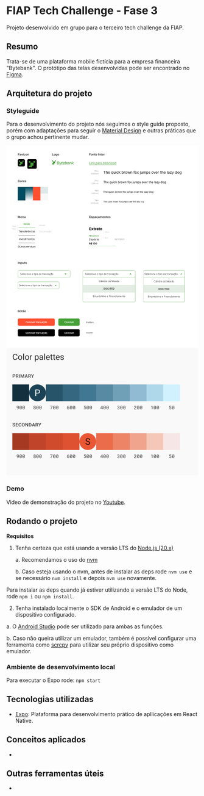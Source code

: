 # FIAP Tech Challenge - Fase 3

Projeto desenvolvido em grupo para o terceiro tech challenge da FIAP.

## Resumo

Trata-se de uma plataforma mobile fictícia para a empresa financeira "Bytebank".
O protótipo das telas desenvolvidas pode ser encontrado no [Figma](https://www.figma.com/design/ns5TC3X5Xr8V7I3LYKg9KA/Projeto-Financeiro?node-id=503-4264&t=nhWQMyJ7ZmXNWbb6-1).

## Arquitetura do projeto

### Styleguide

Para o desenvolvimento do projeto nós seguimos o style guide proposto, porém com adaptações para seguir o [Material Design](https://m3.material.io/) e outras práticas que o grupo achou pertinente mudar.

![Style guide preview](.github/styleguide.png)
![Color pallete preview](.github/pallete.png)

### Demo

Video de demonstração do projeto no [Youtube]().

## Rodando o projeto

**Requisitos**

1. Tenha certeza que está usando a versão LTS do [Node.js (20.x)](https://nodejs.org/en)

   a. Recomendamos o uso do [nvm](https://github.com/nvm-sh/nvm)

   b. Caso esteja usando o nvm, antes de instalar as deps rode `nvm use` e se necessário `nvm install` e depois `nvm use` novamente.

Para instalar as deps quando já estiver utilizando a versão LTS do Node, rode `npm i` ou `npm install`.

2. Tenha instalado localmente o SDK de Android e o emulador de um dispositivo configurado. 

  a. O [Android Studio](https://developer.android.com/studio) pode ser utilizado para ambas as funções. 
  
  b. Caso não queira utilizar um emulador, também é possível configurar uma ferramenta como [scrcpy](https://github.com/Genymobile/scrcpy) para utilizar seu próprio dispositivo como emulador.

### Ambiente de desenvolvimento local

Para executar o Expo rode:
`npm start`


## Tecnologias utilizadas

- [Expo](https://expo.dev/): Plataforma para desenvolvimento prático de apllicações em React Native.

## Conceitos aplicados

- 

## Outras ferramentas úteis

- 
